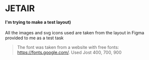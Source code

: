 # JETAIR
#### I'm trying to make a test layout)

All the images and svg icons used are taken from the layout in Figma provided to me as a test task

> The font was taken from a website with free fonts: https://fonts.google.com/. Used Jost 400, 700, 900